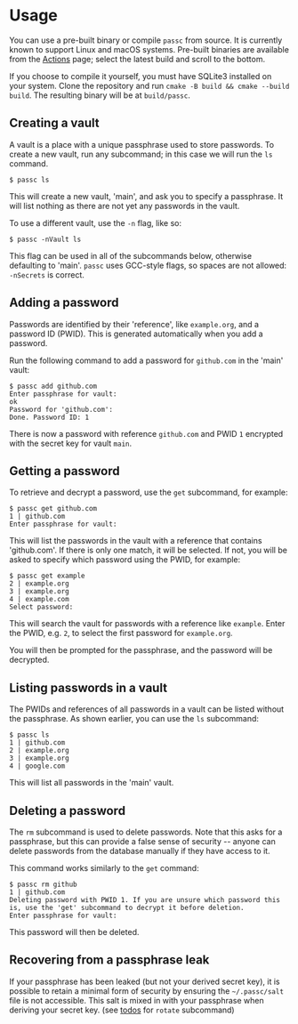 # Usage

You can use a pre-built binary or compile `passc` from source. It is currently known to support Linux and macOS systems. Pre-built binaries are available from the [Actions](https://github.com/alecks/passc/actions) page; select the latest build and scroll to the bottom.

If you choose to compile it yourself, you must have SQLite3 installed on your system. Clone the repository and run `cmake -B build && cmake --build build`. The resulting binary will be at `build/passc`.

## Creating a vault

A vault is a place with a unique passphrase used to store passwords. To create a new vault, run any subcommand; in this case we will run the `ls` command.

```
$ passc ls
```

This will create a new vault, 'main', and ask you to specify a passphrase. It will list nothing as there are not yet any passwords in the vault.

To use a different vault, use the `-n` flag, like so:

```
$ passc -nVault ls
```

This flag can be used in all of the subcommands below, otherwise defaulting to 'main'. `passc` uses GCC-style flags, so spaces are not allowed: `-nSecrets` is correct.

## Adding a password

Passwords are identified by their 'reference', like `example.org`, and a password ID (PWID). This is generated automatically when you add a password.

Run the following command to add a password for `github.com` in the 'main' vault:

```
$ passc add github.com
Enter passphrase for vault:
ok
Password for 'github.com':
Done. Password ID: 1
```

There is now a password with reference `github.com` and PWID `1` encrypted with the secret key for vault `main`.

## Getting a password

To retrieve and decrypt a password, use the `get` subcommand, for example:

```
$ passc get github.com
1 | github.com
Enter passphrase for vault:
```

This will list the passwords in the vault with a reference that contains 'github.com'. If there is only one match, it will be selected. If not, you will be asked to specify which password using the PWID, for example:

```
$ passc get example
2 | example.org
3 | example.org
4 | example.com
Select password:
```

This will search the vault for passwords with a reference like `example`. Enter the PWID, e.g. `2`, to select the first password for `example.org`.

You will then be prompted for the passphrase, and the password will be decrypted.

## Listing passwords in a vault

The PWIDs and references of all passwords in a vault can be listed without the passphrase. As shown earlier, you can use the `ls` subcommand:

```
$ passc ls
1 | github.com
2 | example.org
3 | example.org
4 | google.com
```

This will list all passwords in the 'main' vault.

## Deleting a password

The `rm` subcommand is used to delete passwords. Note that this asks for a passphrase, but this can provide a false sense of security -- anyone can delete passwords from the database manually if they have access to it.

This command works similarly to the `get` command:

```
$ passc rm github
1 | github.com
Deleting password with PWID 1. If you are unsure which password this is, use the 'get' subcommand to decrypt it before deletion.
Enter passphrase for vault:
```

This password will then be deleted.

## Recovering from a passphrase leak

If your passphrase has been leaked (but not your derived secret key), it is possible to retain a minimal form of security by ensuring the `~/.passc/salt` file is not accessible. This salt is mixed in with your passphrase when deriving your secret key. (see [todos](./todos.md) for `rotate` subcommand)
